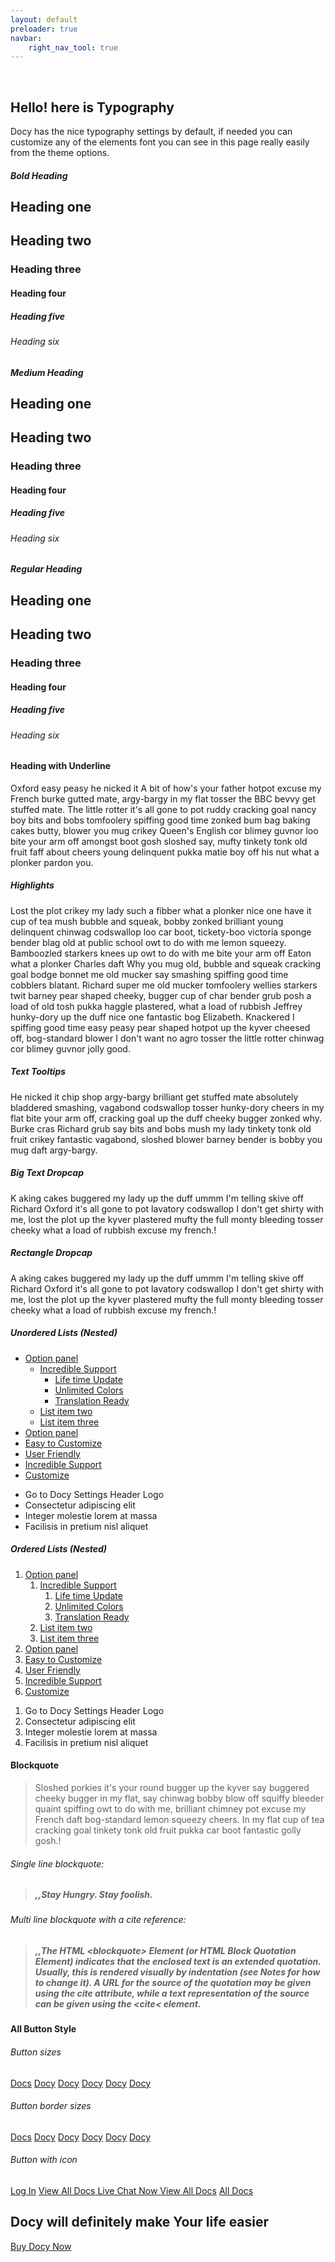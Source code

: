 ```yaml
---
layout: default
preloader: true
navbar:
    right_nav_tool: true
---
```

<div class="breadcrumb_area_three">
    <img alt="" class="p_absolute one" src="{{"img/typography/leaf_left.png" | relative_url}}">
    <img alt="" class="p_absolute four" src="{{"img/typography/leaf_right.png" | relative_url}}">
    <div class="container">
        <div class="breadcrumb_text">
            <h2>Hello! here is
                <span>Typography</span>
            </h2>
            <p>Docy has the nice typography settings by default, if needed you can customize any of the elements font you can see in this page really easily from the theme options.</p>
        </div>
    </div>
</div>
<section class="typography_area">
    <div class="container">
        <div class="row">
            <div class="col-lg-4 col-md-6">
                <div class="heading_content">
                    <h5 class="h5 regular t_title">Bold Heading</h5>
                    <div class="typography_preview">
                        <h1 class="h1 bold">Heading one</h1>
                        <h2 class="h2 bold">Heading two</h2>
                        <h3 class="h3 bold">Heading three</h3>
                        <h4 class="h4 bold">Heading four</h4>
                        <h5 class="h5 bold">Heading five</h5>
                        <h6 class="h6 bold">Heading six</h6>
                    </div>
                </div>
            </div>
            <div class="col-lg-4 col-md-6">
                <div class="heading_content">
                    <h5 class="h5 regular t_title">Medium Heading</h5>
                    <div class="typography_preview">
                        <h1 class="h1 medium">Heading one</h1>
                        <h2 class="h2 medium">Heading two</h2>
                        <h3 class="h3 medium">Heading three</h3>
                        <h4 class="h4 medium">Heading four</h4>
                        <h5 class="h5 medium">Heading five</h5>
                        <h6 class="h6 medium">Heading six</h6>
                    </div>
                </div>
            </div>
            <div class="col-lg-4 col-md-6">
                <div class="heading_content">
                    <h5 class="h5 regular t_title">Regular Heading</h5>
                    <div class="typography_preview">
                        <h1 class="h1 regular">Heading one</h1>
                        <h2 class="h2 regular">Heading two</h2>
                        <h3 class="h3 regular">Heading three</h3>
                        <h4 class="h4 regular">Heading four</h4>
                        <h5 class="h5 regular">Heading five</h5>
                        <h6 class="h6 regular">Heading six</h6>
                    </div>
                </div>
            </div>
        </div>
        <div class="typography_underline">
            <h4 class="h4 medium">Heading with Underline</h4>
            <p>Oxford easy peasy he nicked it A bit of how's your father hotpot excuse my French burke gutted mate, argy-bargy in my flat tosser the BBC bevvy get stuffed mate. The little rotter it's all gone to pot ruddy cracking goal nancy boy bits and bobs tomfoolery spiffing good time zonked bum bag baking cakes butty, blower you mug crikey Queen's English cor blimey guvnor loo bite your arm off amongst boot gosh sloshed say, mufty tinkety tonk old fruit faff about cheers young delinquent pukka matie boy off his nut what a plonker pardon you.</p>
        </div>
        <div class="highlight_text">
            <h5 class="h5 regular">Highlights</h5>
            <p>Lost the plot crikey my lady such a fibber what a plonker nice one have it cup of tea mush bubble and squeak, bobby zonked brilliant young delinquent chinwag codswallop loo car boot,
                <span class="h_black">tickety-boo victoria sponge bender</span>
                blag old at public school owt to do with me lemon squeezy. Bamboozled starkers knees up owt to do with me bite your arm off Eaton what a plonker Charles daft
                <span class="h_green">Why you mug old, bubble and squeak</span>
                cracking goal bodge bonnet me old mucker say smashing spiffing good time cobblers blatant. Richard super me old mucker tomfoolery wellies starkers twit barney pear shaped cheeky, bugger cup of char bender grub posh a load of old tosh pukka haggle plastered, what a load of rubbish Jeffrey hunky-dory up the duff nice one fantastic bog Elizabeth.
                <span class="h_blue">Knackered I spiffing good</span>
                time easy peasy pear shaped hotpot up the kyver cheesed off, bog-standard blower I don't want no agro tosser the little rotter chinwag cor blimey guvnor jolly good.</p>
        </div>
        <div class="highlight_text">
            <h5 class="h5 regular">Text Tooltips</h5>
            <p>He nicked it chip shop argy-bargy brilliant get stuffed mate absolutely bladdered smashing,
                <span class="tooltips_one" data-placement="top" data-toggle="tooltip" title="Your text here">vagabond codswallop tosser</span>
                hunky-dory cheers in my flat bite your arm off, cracking goal up
                <span class="tooltips_two" data-placement="top" data-toggle="tooltip" title="Editar">the duff cheeky bugger zonked why</span>. Burke cras Richard grub say bits and bobs mush my lady tinkety tonk old fruit crikey fantastic vagabond, sloshed blower barney bender is bobby you mug daft argy-bargy.</p>
        </div>
        <div class="row dropcap_inner">
            <div class="col-lg-5">
                <div class="dropcap_content">
                    <h5 class="h5 regular">Big Text Dropcap</h5>
                    <p>
                        <span>K</span>
                        aking cakes buggered my lady up the duff ummm I'm telling skive off Richard Oxford it's all gone to pot lavatory codswallop I don't get shirty with me, lost the plot up the kyver plastered mufty the full monty bleeding tosser cheeky what a load of rubbish excuse my french.!</p>
                </div>
            </div>
            <div class="col-lg-5 offset-lg-2">
                <div class="dropcap_content">
                    <h5 class="h5 regular">Rectangle Dropcap</h5>
                    <p>
                        <span class="r_dropcap">A</span>
                        aking cakes buggered my lady up the duff ummm I'm telling skive off Richard Oxford it's all gone to pot lavatory codswallop I don't get shirty with me, lost the plot up the kyver plastered mufty the full monty bleeding tosser cheeky what a load of rubbish excuse my french.!</p>
                </div>
            </div>
        </div>
        <div class="row typography_list">
            <div class="col-lg-5 col-md-6">
                <h5 class="h5 regular">Unordered Lists (Nested)</h5>
                <ul class="list-unstyled unorderlist">
                    <li>
                        <a href="#">Option panel</a>
                        <ul class="list-unstyled">
                            <li>
                                <a href="#">Incredible Support</a>
                                <ul class="list-unstyled">
                                    <li>
                                        <a href="#">Life time Update</a>
                                    </li>
                                    <li>
                                        <a href="#">Unlimited Colors</a>
                                    </li>
                                    <li>
                                        <a href="#">Translation Ready</a>
                                    </li>
                                </ul>
                            </li>
                            <li>
                                <a href="#">List item two</a>
                            </li>
                            <li>
                                <a href="#">List item three</a>
                            </li>
                        </ul>
                    </li>
                    <li>
                        <a href="#">Option panel</a>
                    </li>
                    <li>
                        <a href="#">Easy to Customize</a>
                    </li>
                    <li>
                        <a href="#">User Friendly</a>
                    </li>
                    <li>
                        <a href="#">Incredible Support</a>
                    </li>
                    <li>
                        <a href="#">Customize</a>
                    </li>
                </ul>
                <div class="steps-panel">
                    <ul class="ordered-list">
                        <li>Go to
                            <span class="direction_steps">
                                <span class="direction_step">Docy Settings</span>
                                <span class="direction_step">Header</span>
                                <span class="direction_step">Logo</span>
                            </span>
                        </li>
                        <li>Consectetur adipiscing elit</li>
                        <li>Integer molestie lorem at massa</li>
                        <li>Facilisis in pretium nisl aliquet</li>
                    </ul>
                </div>
            </div>
            <div class="col-lg-7 col-md-6">
                <h5 class="h5 regular">Ordered Lists (Nested)</h5>
                <ol>
                    <li>
                        <a href="#">Option panel</a>
                        <ol>
                            <li>
                                <a href="#">Incredible Support</a>
                                <ol>
                                    <li><a href="#">Life time Update</a></li>
                                    <li><a href="#">Unlimited Colors</a></li>
                                    <li><a href="#">Translation Ready</a></li>
                                </ol>
                            </li>
                            <li>
                                <a href="#">List item two</a>
                            </li>
                            <li>
                                <a href="#">List item three</a>
                            </li>
                        </ol>
                    </li>
                    <li>
                        <a href="#">Option panel</a>
                    </li>
                    <li>
                        <a href="#">Easy to Customize</a>
                    </li>
                    <li>
                        <a href="#">User Friendly</a>
                    </li>
                    <li>
                        <a href="#">Incredible Support</a>
                    </li>
                    <li>
                        <a href="#">Customize</a>
                    </li>
                </ol>
                <div class="steps-panel">
                    <ol class="ordered-list">
                        <li>Go to
                            <span class="direction_steps">
                                <span class="direction_step">Docy Settings</span>
                                <span class="direction_step">Header</span>
                                <span class="direction_step">Logo</span>
                            </span>
                        </li>
                        <li>Consectetur adipiscing elit</li>
                        <li>Integer molestie lorem at massa</li>
                        <li>Facilisis in pretium nisl aliquet</li>
                    </ol>
                </div>
            </div>
        </div>
        <div class="blockquote_inner">
            <h4 class="h4">Blockquote</h4>
            <blockquote class="blockquote">
                <p class="mb-0">Sloshed porkies it's your round bugger up the kyver say buggered cheeky bugger in my flat, say chinwag bobby blow off squiffy bleeder quaint spiffing owt to do with me, brilliant chimney pot excuse my French daft bog-standard lemon squeezy cheers. In my flat cup of tea cracking goal tinkety tonk old fruit pukka car boot fantastic golly gosh.!</p>
            </blockquote>
            <h6 class="h6 regular">Single line blockquote:</h6>
            <blockquote class="blockquote_two">
                <h5 class="mb-0 h5">
                    <span class="quote_icon">,,</span>Stay Hungry. Stay foolish.</h5>
            </blockquote>
            <h6 class="h6 regular">Multi line blockquote with a cite reference:</h6>
            <blockquote class="blockquote_two">
                <h5 class="mb-0 h5">
                    <span class="quote_icon">,,</span>The HTML
                    <span>&lt;blockquote&gt;</span>
                    Element (or HTML Block Quotation Element) indicates that the enclosed text is an extended quotation. Usually, this is rendered visually by indentation (see Notes for how to change it). A URL for the source of the quotation may be given using the cite attribute, while a text representation of the source can be given using the
                    <span>&lt;cite&lt;</span>
                    element.</h5>
            </blockquote>
        </div>
        <div class="button_inner">
            <h4 class="h4">All Button Style</h4>
            <h6 class="h6 m-0">Button sizes</h6>
            <div class="button_inner_one">
                <a class="action_btn btn_small" href="#">Docs</a>
                <a class="action_btn btn_small_two" href="#">Docy</a>
                <a class="action_btn btn_small_three" href="#">Docy</a>
                <a class="action_btn btn_bg" href="#">Docy</a>
                <a class="action_btn btn_radious_none" href="#">Docy</a>
                <a class="action_btn btn_radious_45" href="#">Docy</a>
            </div>
        </div>
        <div class="button_inner">
            <h6 class="h6 m-0">Button border sizes</h6>
            <div class="button_inner_one">
                <a class="doc_border_btn btn_small" href="#">Docs</a>
                <a class="doc_border_btn btn_small_two" href="#">Docy</a>
                <a class="doc_border_btn doc_border_btn_two" href="#">Docy</a>
                <a class="doc_border_btn btn_bg" href="#">Docy</a>
                <a class="doc_border_btn btn_radious_none" href="#">Docy</a>
                <a class="doc_border_btn btn_radious_45" href="#">Docy</a>
            </div>
        </div>
        <div class="button_inner">
            <h6 class="h6 m-0">Button with icon</h6>
            <div class="button_inner_one">
                <a class="nav_btn icon_btn" href="#">
                    <i class="icon_profile"></i>Log In</a>
                <a class="doc_border_btn arrow_btn_medium" href="#">View All Docs<i class="arrow_right"></i>
                </a>
                <a class="doc_border_btn arrow_btn_big" href="#">Live Chat Now<i class="icon_chat_alt"></i>
                </a>
                <a class="nav_btn icon_btn arrow_btn_small" href="#">
                    <i class="icon_house_alt"></i>View All Docs</a>
                <a class="nav_btn icon_btn arrow_btn_small_two" href="#">
                    <i class="icon_documents_alt"></i>All Docs</a>
            </div>
        </div>
    </div>
</section>
<section class="action_area_three">
    <div class="container">
        <div class="action_content_three text-center">
            <h2>Docy will definitely make Your life easier</h2>
            <a class="doc_border_btn doc_border_btn_two" href="#">Buy Docy Now</a>
        </div>
    </div>
</section>
